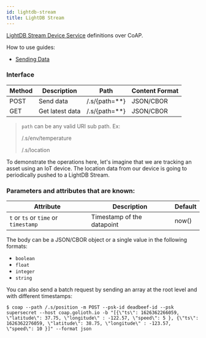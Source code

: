 ```yaml
---
id: lightdb-stream
title: LightDB Stream
---
```


[LightDB Stream Device Service](/cloud/services/lightdb-stream) definitions over CoAP.

How to use guides:

- [Sending Data](/cloud/services/lightdb-stream/sending-data)

### Interface

| Method | Description     | Path            | Content Format |
| ------ | --------------- | --------------- | -------------- |
| POST   | Send data       | /.s/{path=\*\*} | JSON/CBOR      |
| GET    | Get latest data | /.s/{path=\*\*} | JSON/CBOR      |

> `path` can be any valid URI sub path. Ex:
>
> /.s/env/temperature
>
> /.s/location

To demonstrate the operations here, let's imagine that we are tracking an asset using an IoT device. The location data from our device is going to periodically pushed to a LightDB Stream.

### Parameters and attributes that are known:

| Attribute                            | Description                | Default |
| ------------------------------------ | -------------------------- | ------- |
| `t` or `ts` or `time` or `timestamp` | Timestamp of the datapoint | now()   |

The body can be a JSON/CBOR object or a single value in the following formats:

- `boolean`
- `float`
- `integer`
- `string`

You can also send a batch request by sending an array at the root level and with different timestamps:

```
$ coap --path /.s/position -m POST --psk-id deadbeef-id --psk supersecret --host coap.golioth.io -b "[{\"ts\": 1626362266059, \"latitude\": 37.75, \"longitude\" : -122.57, \"speed\": 5 }, {\"ts\": 1626362276059, \"latitude\": 38.75, \"longitude\" : -123.57, \"speed\": 10 }]" --format json
```
